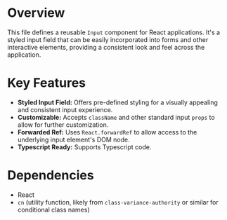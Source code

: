 # Overview

This file defines a reusable `Input` component for React applications. It's a styled input field that can be easily incorporated into forms and other interactive elements, providing a consistent look and feel across the application.

# Key Features

-   **Styled Input Field:** Offers pre-defined styling for a visually appealing and consistent input experience.
-   **Customizable:** Accepts `className` and other standard input `props` to allow for further customization.
-   **Forwarded Ref:** Uses `React.forwardRef` to allow access to the underlying input element's DOM node.
-   **Typescript Ready:** Supports Typescript code.

# Dependencies

-   React
-   `cn` (utility function, likely from `class-variance-authority` or similar for conditional class names)

